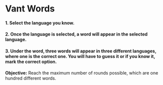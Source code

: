 # Vant Words

#### 1. Select the language you know.
#### 2. Once the language is selected, a word will appear in the selected language.
#### 3. Under the word, three words will appear in three different languages, where one is the correct one. You will have to guess it or if you know it, mark the correct option.

**Objective:** Reach the maximum number of rounds possible, which are one hundred different words.
